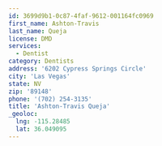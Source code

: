 ```yaml
---
id: 3699d9b1-0c87-4faf-9612-001164fc0969
first_name: Ashton-Travis
last_name: Queja
license: DMD
services:
  - Dentist
category: Dentists
address: '6202 Cypress Springs Circle'
city: 'Las Vegas'
state: NV
zip: '89148'
phone: '(702) 254-3135'
title: 'Ashton-Travis Queja'
_geoloc:
  lng: -115.28485
  lat: 36.049095
---
```


